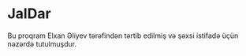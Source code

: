 # JalDar

Bu proqram Elxan Əliyev tərəfindən tərtib edilmiş və şəxsi istifadə üçün nəzərdə tutulmuşdur.

